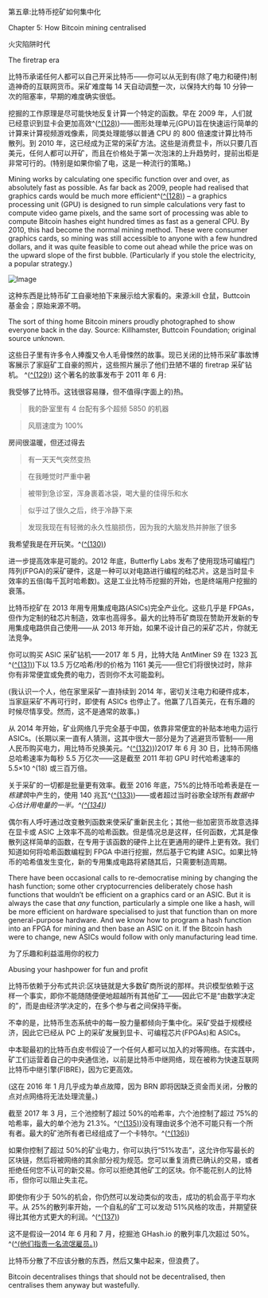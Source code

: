 <title>Unknown</title>  <link href="stylesheet.css" rel="stylesheet" type="text/css"> <link href="page_styles.css" rel="stylesheet" type="text/css">

第五章:比特币挖矿如何集中化

Chapter 5: How Bitcoin mining centralised

火灾陷阱时代

The firetrap era

比特币承诺任何人都可以自己开采比特币——你可以从无到有(除了电力和硬件)制造神奇的互联网货币。采矿难度每 14 天自动调整一次，以保持大约每 10 分钟一次的阻塞率，早期的难度确实很低。

挖掘的工作原理是尽可能快地反复计算一个特定的函数。早在 2009 年，人们就已经意识到显卡会更加高效^([^(128)](index_split_022.html#note_128 "128"))——图形处理单元(GPU)旨在快速运行简单的计算来计算视频游戏像素，同类处理能够以普通 CPU 的 800 倍速度计算比特币散列。到 2010 年，这已经成为正常的采矿方法。这些是消费显卡，所以只要几百美元，任何人都可以开矿，而且在价格处于第一次泡沫的上升趋势时，提前出柜是非常可行的。(特别是如果你偷了电，这是一种流行的策略。)

Mining works by calculating one specific function over and over, as absolutely fast as possible. As far back as 2009, people had realised that graphics cards would be much more efficient^([^(128)](index_split_022.html#note_128 "128")) – a graphics processing unit (GPU) is designed to run simple calculations very fast to compute video game pixels, and the same sort of processing was able to compute Bitcoin hashes eight hundred times as fast as a general CPU. By 2010, this had become the normal mining method. These were consumer graphics cards, so mining was still accessible to anyone with a few hundred dollars, and it was quite feasible to come out ahead while the price was on the upward slope of the first bubble. (Particularly if you stole the electricity, a popular strategy.)

![Image](images/image-2.jpeg)

这种东西是比特币矿工自豪地拍下来展示给大家看的。来源:kill 仓鼠，Buttcoin 基金会；原始来源不明。

The sort of thing home Bitcoin miners proudly photographed to show everyone back in the day. Source: Killhamster, Buttcoin Foundation; original source unknown.

这些日子里有许多令人捧腹又令人毛骨悚然的故事。现已关闭的比特币采矿事故博客展示了家庭矿工自豪的照片，这些照片展示了他们丑陋不堪的 firetrap 采矿钻机。 ^([^(129)](index_split_022.html#note_129 "129")) 这个著名的故事发布于 2011 年 6 月:

我受够了比特币。这钱很容易赚，但不值得(字面上的)热。

>我的卧室里有 4 台配有多个超频 5850 的机器

>风扇速度为 100%

房间很温暖，但还过得去

>有一天天气突然变热

>在我睡觉时严重中暑

>被带到急诊室，浑身裹着冰袋，喝大量的佳得乐和水

>似乎过了很久之后，终于冷静下来

>发现我现在有轻微的永久性脑损伤，因为我的大脑发热并肿胀了很多

我希望我是在开玩笑。^([^(130)](index_split_022.html#note_130 "130"))

进一步提高效率是可能的。2012 年底，Butterfly Labs 发布了使用现场可编程门阵列(FPGA)的采矿硬件，这是一种可以对电路进行编程的硅芯片。这是当时显卡效率的五倍(每千瓦时哈希数)。这是工业比特币挖掘的开始，也是终端用户挖掘的衰落。

比特币挖矿在 2013 年用专用集成电路(ASICs)完全产业化。这些几乎是 FPGAs，但作为定制的硅芯片制造，效率也高得多。最大的比特币矿商现在赞助开发新的专用集成电路供自己使用——从 2013 年开始，如果不设计自己的采矿芯片，你就无法竞争。

你可以购买 ASIC 采矿钻机——2017 年 5 月，比特大陆 AntMiner S9 在 1323 瓦^([^(131)](index_split_022.html#note_131 "131"))下以 13.5 万亿哈希/秒的价格为 1161 美元——但它们将很快过时，除非你有非常便宜或免费的电力，否则你不太可能盈利。

(我认识一个人，他在家里采矿一直持续到 2014 年，密切关注电力和硬件成本，当家庭采矿不再可行时，即使有 ASICs 也停止了。他赢了几百美元，在有乐趣的时候尽情享受。然而，这不是通常的故事。)

从 2014 年开始，矿业网络几乎完全基于中国，依靠非常便宜的补贴本地电力运行 ASICs。(长期以来一直有人猜测，这其中很大一部分是为了逃避货币管制——用人民币购买电力，用比特币兑换美元。^([^(132)](index_split_022.html#note_132 "132")))2017 年 6 月 30 日，比特币网络总哈希速率为每秒 5.5 万亿次——这是截至 2011 年初 GPU 时代哈希速率的 5.5×10 ^(18) 或三百万倍。

关于采矿的一切都是批量更有效率。截至 2016 年底，75%的比特币哈希表是在*一栋建筑*中产生的，使用 140 兆瓦^([^(133)](index_split_022.html#note_133 "133"))——或者超过当时谷歌全球所有*数据中心估计用电量的一半。^([^(134)](index_split_022.html#note_134 "134"))*

偶尔有人呼吁通过改变散列函数来使采矿重新民主化；其他一些加密货币故意选择在显卡或 ASIC 上效率不高的哈希函数。但是情况总是这样，任何函数，尤其是像散列这样简单的函数，在专用于该函数的硬件上比在更通用的硬件上更有效。我们知道如何将哈希函数编程到 FPGA 中进行挖掘，然后基于它构建 ASIC。如果比特币的哈希值发生变化，新的专用集成电路将紧随其后，只需要制造周期。

There have been occasional calls to re-democratise mining by changing the hash function; some other cryptocurrencies deliberately chose hash functions that wouldn’t be efficient on a graphics card or an ASIC. But it is always the case that *any* function, particularly a simple one like a hash, will be more efficient on hardware specialised to just that function than on more general-purpose hardware. And we know how to program a hash function into an FPGA for mining and then base an ASIC on it. If the Bitcoin hash were to change, new ASICs would follow with only manufacturing lead time.

为了乐趣和利益滥用你的权力

Abusing your hashpower for fun and profit

比特币依赖于分布式共识:区块链就是大多数矿商所说的那样。共识模型依赖于这样一个事实，即你不能随随便便地超越所有其他矿工——因此它不是“由数学决定的”，而是由经济学决定的，在多个参与者之间保持平衡。

不幸的是，比特币生态系统中的每一股力量都倾向于集中化。采矿受益于规模经济，因此它已经从 PC 上的采矿发展到显卡、可编程芯片(FPGAs)和 ASICs。

中本聪最初的比特币白皮书假设了一个任何人都可以加入的对等网络。在实践中，矿工们运营着自己的中央通信池，以前是比特币中继网络，现在被称为快速互联网比特币中继引擎(FIBRE)，因为它更高效。

(这在 2016 年 1 月几乎成为单点故障，因为 BRN 即将因缺乏资金而关闭，分散的点对点网络将无法处理流量。)

截至 2017 年 3 月，三个池控制了超过 50%的哈希率，六个池控制了超过 75%的哈希率，最大的单个池为 21.3%。^([^(135)](index_split_022.html#note_135 "135"))没有理由说多个池不可能只有一个所有者。最大的矿池所有者已经组成了一个卡特尔。^([^(136)](index_split_022.html#note_136 "136"))

如果你控制了超过 50%的矿业电力，你可以执行“51%攻击”，这允许你写最长的区块链，然后将被网络的其余部分视为规范。您可以重复消费已确认的交易，或者拒绝任何您不认可的新交易。你可以拒绝其他矿工的区块。你不能花别人的比特币，但你可以阻止失主花。

即使你有少于 50%的机会，你仍然可以发动类似的攻击，成功的机会高于平均水平。从 25%的散列率开始，一个自私的矿工可以发动 51%风格的攻击，并期望获得比其他方式更大的利润。^([^(137)](index_split_022.html#note_137 "137"))

这不是假设—2014 年 6 月和 7 月，挖掘池 GHash.io 的散列率几次超过 50%。 ^([^(他们指责一名流氓雇员。)](index_split_022.html#note_138 "138")[](index_split_022.html#note_139 "139"))

比特币分散了不应该分散的东西，然后又集中起来，但浪费了。

Bitcoin decentralises things that should not be decentralised, then centralises them anyway but wastefully.